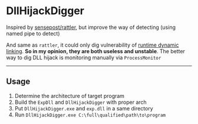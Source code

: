 # DllHijackDigger

Inspired by [sensepost/rattler](https://github.com/sensepost/rattler), but improve the way of detecting (using named pipe to detect) 

And same as `rattler`, it could only dig vulnerability of [runtime dynamic linking](https://docs.microsoft.com/en-us/cpp/build/linking-an-executable-to-a-dll?view=msvc-160). **So in my opinion, they are both useless and unstable**. The better way to dig DLL hijack is monitoring manually via `ProcessMonitor` 

***

## Usage

1. Determine the architecture of target program
2. Build the `ExpDll` and `DllHijackDigger` with proper arch
3. Put `DllHijackDigger.exe` and `exp.dll` in a same directory
4. Run `DllHijackDigger.exe C:\full\qualified\path\to\program`